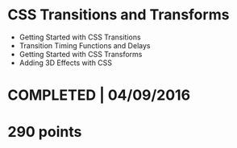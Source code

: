 # CSS Transitions and Transforms
- Getting Started with CSS Transitions
- Transition Timing Functions and Delays
- Getting Started with CSS Transforms
- Adding 3D Effects with CSS

# COMPLETED | 04/09/2016
# 290 points